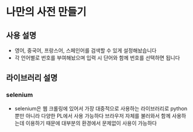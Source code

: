# 나만의 사전 만들기

## 사용 설명
* 영어, 중국어, 프랑스어, 스페인어를 검색할 수 있게 설정해놨습니다
* 각 언어별로 번호를 부여해놨으며 입력 시 단어와 함께 번호를 선택하면 됩니다

## 라이브러리 설명
### selenium
* selenium은 웹 크롤링에 있어서 가장 대중적으로 사용하는 라이브러리로 python 뿐만 아니라 다양한 PL에서 사용 가능하다
  브라우저 자체를 불러와서 함께 사용하는데 이용하기 때문에 대부분의 환경에서 문제없이 사용이 가능하다